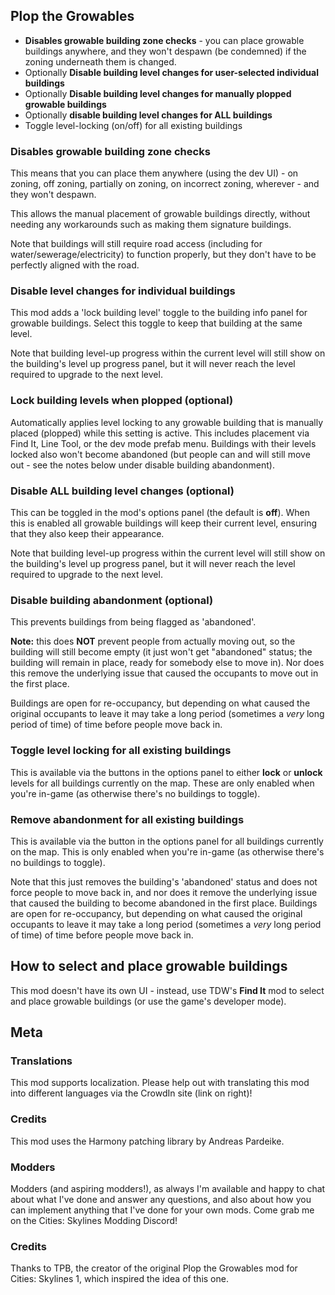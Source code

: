## Plop the Growables
- **Disables growable building zone checks** - you can place growable buildings anywhere, and they won't despawn (be condemned) if the zoning underneath them is changed.
- Optionally **Disable building level changes for user-selected individual buildings**
- Optionally **Disable building level changes for manually plopped growable buildings**
- Optionally **disable building level changes for ALL buildings**
- Toggle level-locking (on/off) for all existing buildings

### Disables growable building zone checks
This means that you can place them anywhere (using the dev UI) - on zoning, off zoning, partially on zoning, on incorrect zoning, wherever - and they won't despawn.

This allows the manual placement of growable buildings directly, without needing any workarounds such as making them signature buildings.

Note that buildings will still require road access (including for water/sewerage/electricity) to function properly, but they don't have to be perfectly aligned with the road.

### Disable level changes for individual buildings
This mod adds a 'lock building level' toggle to the building info panel for growable buildings.  Select this toggle to keep that building at the same level.

Note that building level-up progress within the current level will still show on the building's level up progress panel, but it will never reach the level required to upgrade to the next level.

### Lock building levels when plopped (optional)
Automatically applies level locking to any growable building that is manually placed (plopped) while this setting is active.  This includes placement via Find It, Line Tool, or the dev mode prefab menu.  Buildings with their levels locked also won't become abandoned (but people can and will still move out - see the notes below under disable building abandonment).

### Disable ALL building level changes (optional)
This can be toggled in the mod's options panel (the default is **off**).  When this is enabled all growable buildings will keep their current level, ensuring that they also keep their appearance.

Note that building level-up progress within the current level will still show on the building's level up progress panel, but it will never reach the level required to upgrade to the next level.

### Disable building abandonment (optional)
This prevents buildings from being flagged as 'abandoned'.

**Note:** this does **NOT** prevent people from actually moving out, so the building will still become empty (it just won't get "abandoned" status; the building will remain in place, ready for somebody else to move in).   Nor does this remove the underlying issue that caused the occupants to move out in the first place.

Buildings are open for re-occupancy, but depending on what caused the original occupants to leave it may take a long period (sometimes a *very* long period of time) of time before people move back in.

### Toggle level locking for all existing buildings
This is available via the buttons in the options panel to either **lock** or **unlock** levels for all buildings currently on the map.  These are only enabled when you're in-game (as otherwise there's no buildings to toggle).

### Remove abandonment for all existing buildings
This is available via the button in the options panel for all buildings currently on the map.  This is only enabled when you're in-game (as otherwise there's no buildings to toggle).

Note that this just removes the building's 'abandoned' status and does not force people to move back in, and nor does it remove the underlying issue that caused the building to become abandoned in the first place.  Buildings are open for re-occupancy, but depending on what caused the original occupants to leave it may take a long period (sometimes a *very* long period of time) of time before people move back in.

## How to select and place growable buildings
This mod doesn't have its own UI - instead, use TDW's **Find It** mod to select and place growable buildings (or use the game's developer mode).

## Meta
### Translations
This mod supports localization. Please help out with translating this mod into different languages via the CrowdIn site (link on right)!

### Credits
This mod uses the Harmony patching library by Andreas Pardeike.

### Modders
Modders (and aspiring modders!), as always I'm available and happy to chat about what I've done and answer any questions, and also about how you can implement anything that I've done for your own mods. Come grab me on the Cities: Skylines Modding Discord!

### Credits
Thanks to TPB, the creator of the original Plop the Growables mod for Cities: Skylines 1, which inspired the idea of this one.
